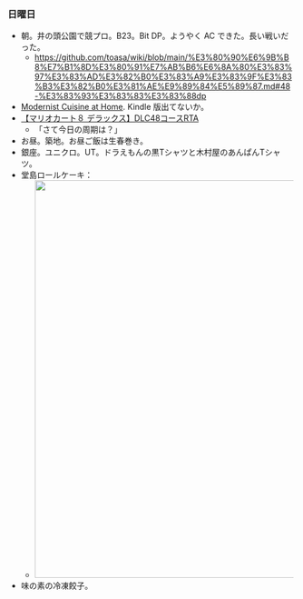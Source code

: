 ### 日曜日

* 朝。井の頭公園で競プロ。B23。Bit DP。ようやく AC できた。長い戦いだった。
  * https://github.com/toasa/wiki/blob/main/%E3%80%90%E6%9B%B8%E7%B1%8D%E3%80%91%E7%AB%B6%E6%8A%80%E3%83%97%E3%83%AD%E3%82%B0%E3%83%A9%E3%83%9F%E3%83%B3%E3%82%B0%E3%81%AE%E9%89%84%E5%89%87.md#48-%E3%83%93%E3%83%83%E3%83%88dp
* [Modernist Cuisine at Home](https://www.amazon.co.jp/-/en/Nathan-Myhrvold/dp/0982761015). Kindle 版出てないか。
* [【マリオカート８ デラックス】DLC48コースRTA](https://www.youtube.com/live/tOCCFBnjjyA?si=c_aB5nJe9bAjw0_b&t=6214)
  * 「さて今日の周期は？」
* お昼。築地。お昼ご飯は生春巻き。
* 銀座。ユニクロ。UT。ドラえもんの黒Tシャツと木村屋のあんぱんTシャツ。
* 堂島ロールケーキ：
  * <img src="https://i.imgur.com/meiYea8.jpg" width="700">
* 味の素の冷凍餃子。